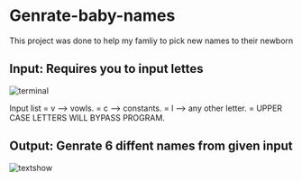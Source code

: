# Genrate-baby-names

This project was done to help my famliy to pick new names to their newborn



## Input: Requires you to input lettes
![terminal](https://user-images.githubusercontent.com/50146562/59154336-66464f00-8a3e-11e9-850a-f09460507835.png)

  Input list = v --> vowls. 
             = c --> constants.
             = l --> any other letter.
             = UPPER CASE LETTERS WILL BYPASS PROGRAM.


## Output: Genrate 6 diffent names from given input 

![textshow](https://user-images.githubusercontent.com/50146562/59154342-7fe79680-8a3e-11e9-95a7-543c362b3af4.png)


